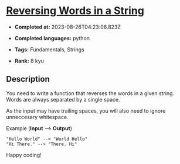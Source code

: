 # [Reversing Words in a String](https://www.codewars.com/kata/57a55c8b72292d057b000594)

- **Completed at:** 2023-08-26T04:23:06.823Z

- **Completed languages:** python

- **Tags:** Fundamentals, Strings

- **Rank:** 8 kyu

## Description

You need to write a function that reverses the words in a given string. Words are always separated by a single space.

As the input may have trailing spaces, you will also need to ignore unneccesary whitespace.

Example (**Input** --> **Output**)

```
"Hello World" --> "World Hello"
"Hi There." --> "There. Hi"
```

Happy coding!
